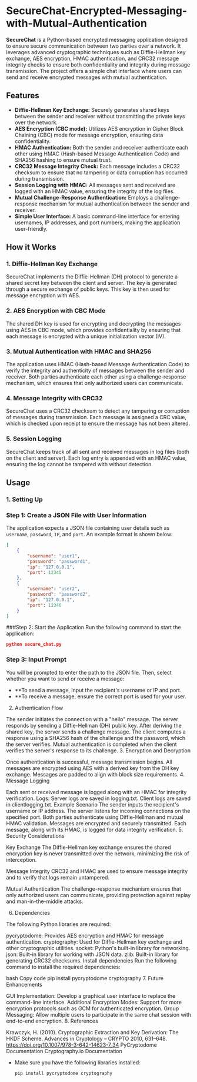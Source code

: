 # SecureChat-Encrypted-Messaging-with-Mutual-Authentication

**SecureChat** is a Python-based encrypted messaging application designed to ensure secure communication between two parties over a network. It leverages advanced cryptographic techniques such as Diffie-Hellman key exchange, AES encryption, HMAC authentication, and CRC32 message integrity checks to ensure both confidentiality and integrity during message transmission. The project offers a simple chat interface where users can send and receive encrypted messages with mutual authentication.

## Features

- **Diffie-Hellman Key Exchange:** Securely generates shared keys between the sender and receiver without transmitting the private keys over the network.
- **AES Encryption (CBC mode):** Utilizes AES encryption in Cipher Block Chaining (CBC) mode for message encryption, ensuring data confidentiality.
- **HMAC Authentication:** Both the sender and receiver authenticate each other using HMAC (Hash-based Message Authentication Code) and SHA256 hashing to ensure mutual trust.
- **CRC32 Message Integrity Check:** Each message includes a CRC32 checksum to ensure that no tampering or data corruption has occurred during transmission.
- **Session Logging with HMAC:** All messages sent and received are logged with an HMAC value, ensuring the integrity of the log files.
- **Mutual Challenge-Response Authentication:** Employs a challenge-response mechanism for mutual authentication between the sender and receiver.
- **Simple User Interface:** A basic command-line interface for entering usernames, IP addresses, and port numbers, making the application user-friendly.

## How it Works

### 1. Diffie-Hellman Key Exchange
SecureChat implements the Diffie-Hellman (DH) protocol to generate a shared secret key between the client and server. The key is generated through a secure exchange of public keys. This key is then used for message encryption with AES.

### 2. AES Encryption with CBC Mode
The shared DH key is used for encrypting and decrypting the messages using AES in CBC mode, which provides confidentiality by ensuring that each message is encrypted with a unique initialization vector (IV).

### 3. Mutual Authentication with HMAC and SHA256
The application uses HMAC (Hash-based Message Authentication Code) to verify the integrity and authenticity of messages between the sender and receiver. Both parties authenticate each other using a challenge-response mechanism, which ensures that only authorized users can communicate.

### 4. Message Integrity with CRC32
SecureChat uses a CRC32 checksum to detect any tampering or corruption of messages during transmission. Each message is assigned a CRC value, which is checked upon receipt to ensure the message has not been altered.

### 5. Session Logging
SecureChat keeps track of all sent and received messages in log files (both on the client and server). Each log entry is appended with an HMAC value, ensuring the log cannot be tampered with without detection.

## Usage

### 1. Setting Up

### Step 1: Create a JSON File with User Information

The application expects a JSON file containing user details such as `username`, `password`, `IP`, and `port`. An example format is shown below:

```json
[
    {
        "username": "user1",
        "password": "password1",
        "ip": "127.0.0.1",
        "port": 12345
    },
    {
        "username": "user2",
        "password": "password2",
        "ip": "127.0.0.1",
        "port": 12346
    }
]
```

###Step 2: Start the Application
Run the following command to start the application:

```json
python secure_chat.py
```
### Step 3: Input Prompt
You will be prompted to enter the path to the JSON file.
Then, select whether you want to send or receive a message:
- **To send a message, input the recipient's username or IP and port.
- **To receive a message, ensure the correct port is used for your user.
2. Authentication Flow

The sender initiates the connection with a "hello" message.
The server responds by sending a Diffie-Hellman (DH) public key.
After deriving the shared key, the server sends a challenge message.
The client computes a response using a SHA256 hash of the challenge and the password, which the server verifies.
Mutual authentication is completed when the client verifies the server's response to its challenge.
3. Encryption and Decryption

Once authentication is successful, message transmission begins.
All messages are encrypted using AES with a derived key from the DH key exchange.
Messages are padded to align with block size requirements.
4. Message Logging

Each sent or received message is logged along with an HMAC for integrity verification.
Logs:
Server logs are saved in logging.txt.
Client logs are saved in clientlogging.txt.
Example Scenario
The sender inputs the recipient's username or IP address.
The server listens for incoming connections on the specified port.
Both parties authenticate using Diffie-Hellman and mutual HMAC validation.
Messages are encrypted and securely transmitted.
Each message, along with its HMAC, is logged for data integrity verification.
5. Security Considerations

Key Exchange
The Diffie-Hellman key exchange ensures the shared encryption key is never transmitted over the network, minimizing the risk of interception.

Message Integrity
CRC32 and HMAC are used to ensure message integrity and to verify that logs remain untampered.

Mutual Authentication
The challenge-response mechanism ensures that only authorized users can communicate, providing protection against replay and man-in-the-middle attacks.

6. Dependencies

The following Python libraries are required:

pycryptodome: Provides AES encryption and HMAC for message authentication.
cryptography: Used for Diffie-Hellman key exchange and other cryptographic utilities.
socket: Python's built-in library for networking.
json: Built-in library for working with JSON data.
zlib: Built-in library for generating CRC32 checksums.
Install dependencies
Run the following command to install the required dependencies:

bash
Copy code
pip install pycryptodome cryptography
7. Future Enhancements

GUI Implementation: Develop a graphical user interface to replace the command-line interface.
Additional Encryption Modes: Support for more encryption protocols such as GCM for authenticated encryption.
Group Messaging: Allow multiple users to participate in the same chat session with end-to-end encryption.
8. References

Krawczyk, H. (2010). Cryptographic Extraction and Key Derivation: The HKDF Scheme. Advances in Cryptology – CRYPTO 2010, 631–648. https://doi.org/10.1007/978-3-642-14623-7_34
PyCryptodome Documentation
Cryptography.io Documentation



- Make sure you have the following libraries installed:
  ```bash
  pip install pycryptodome cryptography
